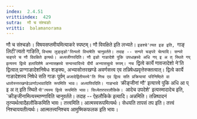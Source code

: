 ```yaml
---
index:  2.4.51
vrittiindex:  429
sutra:  णौ च संश्चङोः
vritti:  balamanorama 
---
```


णौ च संश्चङोः। विषयसप्तमीयमित्याकरे स्पष्टम्। णौ विवक्षिते इति लभ्यते। `इङश्चे'त्यत इङ इति, `गाङ् लिटी'त्यतो गाङिति, `विभाषा लुङ्लृङो'रित्यतो विभाषेति चानुवर्तते। तदाह -- सन्परे चङ्परे चेत्यादि। सन्परे चङ्परे च णौ विवक्षिते इत्यर्थः। अध्यजीगपदिति। णौ इङो गाङादेशे पुकि उपधाह्रस्वे अधि गप् इ अ त् स्थिते गप् इत्यस्य द्वित्वे हलादिशेषे अभ्यासह्रस्वे सन्वत्त्वादित्त्वे दीर्घे अभ्यासचुत्वे रूपम्। नच `द्वित्वे कार्ये णावजादेशो ने'ति द्वित्वात् प्राग्गाङादेशनिषेधः शङ्क्यः, अभ्यासोत्तरखण्डे अवर्णसत्त्व एव तन्निषेधप्रवृत्तेरुक्तत्वात्। द्वित्वे कार्ये गाङादेशस्य निषेधे सति गाङः पूर्वम् `अजादेर्द्वितीयस्ये'ति णिच एव द्वित्व सति प्रक्रियायां परिनिष्ठिते वा धातोरुत्तरखण्डेऽवर्णाऽभावादिति रूपमिति भावः। अध्यापिपदिति। गाङभावे `क्रीङ्जीनां णौ' इत्यात्त्वे पुकि अधि आ प् इ अ त् इति स्थिते `पी'त्यस्य द्वित्वे रूपमिति भावः। सिध्येतरपारलौकिके। `आदेच उपदेशे' इत्यस्मादादेच इति, `क्रीङ्जीनामित्यस्माण्णाविति चानुवर्तते। तदाह -- ऐहलौकिके इत्यादि। अन्नमिति। तन्निष्पादनं तृत्प्यर्थत्वादैहलौकिकमिति भावः। तत्त्वमिति। आत्मस्वरूपमित्यर्थः। सेधयति तापसं तप इति। तत्त्वं निश्चाययतीत्यर्थः। आत्मतत्त्वनिश्चय आमुष्मिकफलक इति भावः। 

